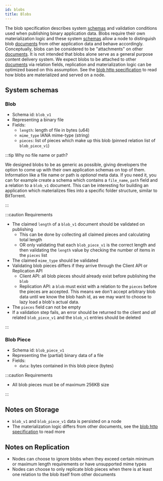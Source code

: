 ```yaml
---
id: blobs
title: Blobs
---
```


The blob specification describes system [schemas][schemas] and validation conditions used when publishing binary application data. Blobs require their own materialization logic and these system [schemas][schemas] allow a node to distinguish blob [documents][documents] from other application data and behave accordingly. Conceptually, blobs can be considered to be "attachments" on other [documents][documents]. It is not intended that blobs alone serve as a general purpose content delivery system. We expect blobs to be attached to other [documents][documents] via relation fields, replication and materialization logic can be optimized based on this assumption. See the [blob http specification][blob-http] to read how blobs are materialized and served on a node.

## System schemas

### Blob

- Schema id: `blob_v1`
- Representing a binary file
- Fields:
    - `length`: length of file in bytes (u64)
    - `mime_type` IANA mime-type (string)
    - `pieces`: list of pieces which make up this blob (pinned relation list of `blob_piece_v1`)

:::tip Why no file name or path?

We designed blobs to be as generic as possible, giving developers the option to come up with their own application schemas on top of them. Information like a file name or path is _optional_ meta data. If you need it, you can for example create a schema which contains a `file_name`, `path` field and a relation to a `blob_v1` document. This can be interesting for building an application which materializes files into a specific folder structure, similar to BitTorrent.

:::

:::caution Requirements

- The claimed `length` of a `blob_v1` document should be validated on publishing
    - This can be done by collecting all claimed pieces and calculating total length
    - OR only validating that each `blob_piece_v1` is the correct length and then validating the `length` value by checking the number of items in the `pieces` list
- The claimed `mime_type` should be validated
- Validating blob pieces differs if they arrive through the Client API or Replication API
    - Client API: all blob pieces should already exist before publishing the `blob`
    - Replication API: a `blob` must exist with a relation to the `pieces` before the pieces are accepted. This means we don't accept arbitrary blob data until we know the blob hash id, as we may want to choose to lazy load a blob's actual data.
- The `pieces` field can not be empty
- If a validation step fails, an error should be returned to the client and _all_ related `blob_piece_v1` and the `blob_v1` entries should be deleted

:::

### Blob Piece

- Schema id: `blob_piece_v1`
- Representing the (partial) binary data of a file
- Fields:
    - `data`: bytes contained in this blob piece (bytes)

:::caution Requirements

- All blob pieces must be of maximum 256KB size

:::

## Notes on Storage

- `blob_v1` and `blob_piece_v1` data is persisted on a node
- The materialization logic differs from other documents, see the [blob http specification][blob-http] to read more

## Notes on Replication

- Nodes can choose to ignore blobs when they exceed certain minimum or maximum length requirements or have unsupported mime types
- Nodes can choose to only replicate blob pieces when there is at least one relation to the blob itself from other documents

[schemas]: /specification/data-types/schemas
[documents]: /specification/data-types/documents
[blob-http]: /specification/APIs/blob-http

